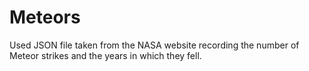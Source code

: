 # Meteors
Used JSON file taken from the NASA website recording the number of Meteor strikes and the years in which they fell.
